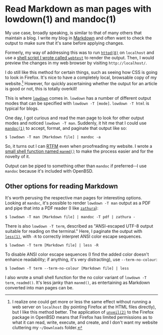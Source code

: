 # Read Markdown as man pages with lowdown(1) and mandoc(1)

My use case, broadly speaking, is similar to that of many others that
maintain a blog. I write my blog in
[Markdown](https://www.markdownguide.org/) and often want to check the
output to make sure that it's sane before applying changes.

Formerly, my way of addressing this was to run
[`httpd(8)`](https://man.openbsd.org/httpd) on `localhost` and use a
[shell script I wrote called
`webtest`](https://amissing.link/src/dotfiles/file/.local/bin/webtest.html)
to render the output. Then, I would preview the changes in my web browser by
visiting `http://localhost/`.

I do still like this method for certain things, such as seeing how CSS
is going to look in Firefox. It's nice to have a completely local,
browsable copy of my website.[^1] However, for quickly ascertaining
whether the output for an article is good or not, this is totally
overkill!

This is where [`lowdown`](https://kristaps.bsd.lv/lowdown/) comes in.
`lowdown` has a number of different output modes that can be specified
with `lowdown -T [mode]`. `lowdown -T html` is typical for blogs.

One day, I got curious and read the man page to look for other output
modes and noticed `lowdown -T man`. Suddenly, it hit me that I could use
[`mandoc(1)`](https://man.openbsd.org/mandoc) to accept, format, and
paginate that output like so:

    $ lowdown -T man [Markdown file] | mandoc -a

So, it turns out I can [RTFM](https://knowyourmeme.com/memes/rtfm) even
when proofreading my website. I wrote a [small shell function named
`manmd()`](https://amissing.link/src/dotfiles/file/.config/ksh/functions.html)
to make the process easier and for the novelty of it.

Output can be piped to something other than `mandoc` if preferred--I
use `mandoc` because it's included with OpenBSD.

## Other options for reading Markdown

It's worth perusing the respective man pages for interesting options.
Looking at `mandoc`, it's possible to render `lowdown -T man` output as
a PDF and pipe that into a PDF reader (I like
[`zathura`](https://pwmt.org/projects/zathura/)):

    $ lowdown -T man [Markdown file] | mandoc -T pdf | zathura -

There is also `lowdown -T term`, described as "ANSI-escaped UTF-8 output
suitable for reading on the terminal." Here, I paginate the output with
[`less(1)`](https://man.openbsd.org/less), with `-R` to correctly
interpret ANSI color escape sequences.

    $ lowdown -T term [Markdown file] | less -R

To disable ANSI color escape sequences (I find the added color doesn't enhance
readability; if anything, it's very distracting), use `--term-no-colour`:

    $ lowdown -T term --term-no-colour [Markdown file] | less

I also wrote a small shell function for the no color variant of `lowdown
-T term`, `readmd()`. It's less janky than `manmd()`, as entertaining as
Markdown converted into man pages can be.

[^1]: I realize one could get more or less the same effect without
  running a web server on `localhost` (by pointing Firefox at the HTML
  files directly), but I like this method better.  The application of
  [`unveil(2)`](https://man.openbsd.org/unveil) to the Firefox package
  in OpenBSD means that Firefox has limited permissions as to what it
  can read, write, execute, and create, and I don't want my website
  cluttering my `~/Downloads` folder.
